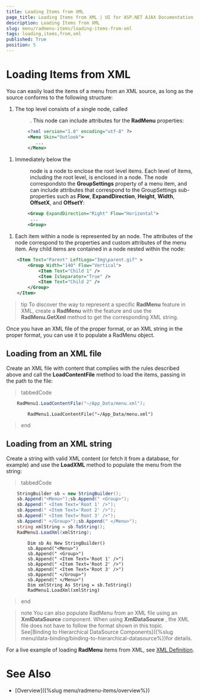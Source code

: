 ```yaml
---
title: Loading Items from XML
page_title: Loading Items from XML | UI for ASP.NET AJAX Documentation
description: Loading Items from XML
slug: menu/radmenu-items/loading-items-from-xml
tags: loading,items,from,xml
published: True
position: 5
---
```


# Loading Items from XML



You can easily load the items of a menu from an XML source, as long as the source conforms to the following structure:

1. The top level consists of a single node, called <Menu>. This node can include attributes for the __RadMenu__ properties:

````XML
	    <?xml version="1.0" encoding="utf-8" ?>
	    <Menu Skin="Outlook">
	       ...
	    </Menu> 
````



1. Immediately below the <Menu> node is a <Group> node to enclose the root level items. Each level of items, including the root level, is enclosed in a <Group> node. The <Group> node correspondsto the __GroupSettings__ property of a menu item, and can include attributes that correspond to the GroupSettings sub-properties such as __Flow__, __ExpandDirection__, __Height__, __Width__, __OffsetX__, and __OffsetY__:

````XML
	    <Group ExpandDirection="Right" Flow="Horizontal">
	     ...
	    <Group> 
````



1. Each item within a <Group> node is represented by an <Item> node. The attributes of the <Item> node correspond to the properties and custom attributes of the menu item. Any child items are contained in a <Group> node nested within the <Item> node:

````XML
	<Item Text="Parent" LeftLogo="Img\parent.gif" >
	    <Group Width="140" Flow="Vertical">
	        <Item Text="Child 1" />
	        <Item IsSeparator="True" />
	        <Item Text="Child 2" />
	    </Group>
	</Item>
````



>tip To discover the way to represent a specific __RadMenu__ feature in XML, create a __RadMenu__ with the feature and use the __RadMenu.GetXml__ method to get the corresponding XML string.
>


Once you have an XML file of the proper format, or an XML string in the proper format, you can use it to populate a RadMenu object.

## Loading from an XML file

Create an XML file with content that complies with the rules described above and call the __LoadContentFile__ method to load the items, passing in the path to the file:



>tabbedCode

````C#
	RadMenu1.LoadContentFile("~/App_Data/menu.xml");		
````



````VB.NET
	    RadMenu1.LoadContentFile("~/App_Data/menu.xml")
````


>end

## Loading from an XML string

Create a string with valid XML content (or fetch it from a database, for example) and use the __LoadXML__ method to populate the menu from the string:



>tabbedCode

````C#
	StringBuilder sb = new StringBuilder();
	sb.Append("<Menu>");sb.Append(" <Group>");
	sb.Append(" <Item Text='Root 1' />");
	sb.Append(" <Item Text='Root 2' />");
	sb.Append(" <Item Text='Root 3' />");
	sb.Append(" </Group>");sb.Append(" </Menu>");
	string xmlString = sb.ToString();
	RadMenu1.LoadXml(xmlString);	
````



````VB.NET
	    Dim sb As New StringBuilder()
	    sb.Append("<Menu>")
	    sb.Append(" <Group>")
	    sb.Append(" <Item Text='Root 1' />")
	    sb.Append(" <Item Text='Root 2' />")
	    sb.Append(" <Item Text='Root 3' />")
	    sb.Append(" </Group>")
	    sb.Append(" </Menu>")
	    Dim xmlString As String = sb.ToString()
	    RadMenu1.LoadXml(xmlString)
````


>end

>note You can also populate RadMenu from an XML file using an __XmlDataSource__ component. When using __XmlDataSource__ , the XML file does not have to follow the format shown in this topic. See[Binding to Hierarchical DataSource Components]({%slug menu/data-binding/binding-to-hierarchical-datasource%})for details.
>


For a live example of loading __RadMenu__ items from XML, see [XML Definition](http://demos.telerik.com/aspnet-ajax/Menu/Examples/Programming/XmlDefinition/DefaultCS.aspx).



# See Also

 * [Overview]({%slug menu/radmenu-items/overview%})
